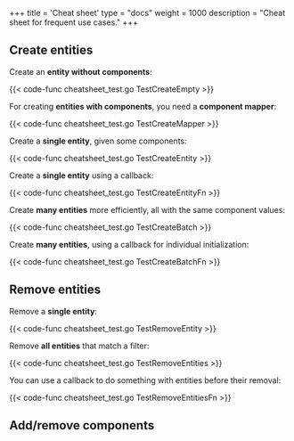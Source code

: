 +++
title = 'Cheat sheet'
type = "docs"
weight = 1000
description = "Cheat sheet for frequent use cases."
+++
## Create entities

Create an **entity without components**:

{{< code-func cheatsheet_test.go TestCreateEmpty >}}

For creating **entities with components**, you need a **component mapper**:

{{< code-func cheatsheet_test.go TestCreateMapper >}}

Create a **single entity**, given some components:

{{< code-func cheatsheet_test.go TestCreateEntity >}}

Create a **single entity** using a callback:

{{< code-func cheatsheet_test.go TestCreateEntityFn >}}

Create **many entities** more efficiently, all with the same component values:

{{< code-func cheatsheet_test.go TestCreateBatch >}}

Create **many entities**, using a callback for individual initialization:

{{< code-func cheatsheet_test.go TestCreateBatchFn >}}

## Remove entities

Remove a **single entity**:

{{< code-func cheatsheet_test.go TestRemoveEntity >}}

Remove **all entities** that match a filter:

{{< code-func cheatsheet_test.go TestRemoveEntities >}}

You can use a callback to do something with entities before their removal:

{{< code-func cheatsheet_test.go TestRemoveEntitiesFn >}}

## Add/remove components
